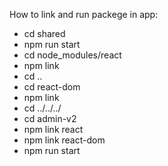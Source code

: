 How to link and run packege in app:
* cd shared
* npm run start
* cd node_modules/react
* npm link
* cd ..
* cd react-dom
* npm link
* cd ../../../
* cd admin-v2
* npm link react
* npm link react-dom
* npm run start
